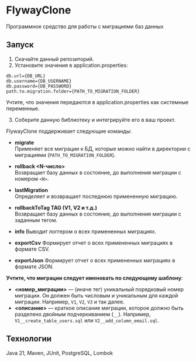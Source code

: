 # FlywayClone
Программное средство для работы с миграциями баз данных

## Запуск
1. Скачайте данный репозиторий.
2. Установите значения в application.properties:
```
db.url={DB_URL}
db.username={DB_USERNAME}
db.password={DB_PASSWORD}
path.to.migration.folder={PATH_TO_MIGRATION_FOLDER}
```
Учтите, что значения передаются в application.properties как системные переменные.

3. Соберите данную библиотеку и интегрируйте его в ваш проект.

FlywayClone поддерживает следующие команды:

- **migrate**  
  Применяет все миграции к БД, которые можно найти в директории с миграциями (`PATH_TO_MIGRATION_FOLDER`).

- **rollback <N-число>**  
  Возвращает базу данных в состояние, до выполнения миграции с номером `<N>`.

- **lastMigration**  
  Определяет и возвращает последнюю примененную миграцию.

- **rollbackToTag TAG (V1, V2 и т.д.)**  
  Возвращает базу данных в состояние, до выполнения миграции с заданным тегом.

- **info**
  Выводит логгером о всех примененных миграциях.

- **exportCsv**
  Формирует отчет о всех примененных миграциях в формате CSV.

- **exportJson**
  Формирует отчет о всех примененных миграциях в формате JSON.


**Учтите, что миграции следует именовать по следующему шаблону**:
- **<номер_миграции>** — (иначе тег) уникальный порядковый номер миграции. Он должен быть числовым и уникальным для каждой миграции. Например, `V1`, `V2`, `V3` и так далее.
- **<описание>** — краткое описание миграции, которое должно быть разделено двойным подчеркиванием (`__`). Например, `V1__create_table_users.sql` или `V2__add_column_email.sql`.


## Технологии
Java 21, Maven, JUnit, PostgreSQL, Lombok
